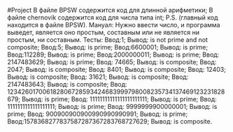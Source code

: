 #Project 
В файле BPSW содержится код для длинной арифметики;
В файле chernovik содержится код для числа типа int;
P.S. (главный код находится в файле BPSW).
Мануал:
Нужно ввести число, и программа выведет, является оно простым, составным или не является ни простым, ни составным.
Тесты:
Ввод:1; Вывод: is not prime and not composite;
Ввод:5; Вывод: is prime; 
Ввод:6600001; Вывод: is prime; 
Ввод:112289; Вывод: is prime; 
Ввод:2000000011; Вывод: is prime; 
Ввод: 2147483629; Вывод: is prime; 
Ввод: 74665; Вывод: is composite;
Ввод: 2047; Вывод: is composite;
Ввод: 8401; Вывод: is composite;
Ввод: 12403; Вывод: is composite;
Ввод: 31621; Вывод: is composite; 
Ввод: 2147483643; Вывод: is composite; 
Ввод: 123426017006182806728593424683999798008235734137469123231828679; Вывод: is prime;
Ввод: 11111111111111111111111; Вывод: is prime;
Ввод: 1111111111111111111; Вывод: is prime;
Ввод: 9999999900000001; Вывод: is prime;
Ввод: 900900900900990990990991; Вывод: is prime;
Ввод:1578368277837587287367283768727629; Вывод: is composite. 
